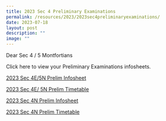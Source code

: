 ```yaml
---
title: 2023 Sec 4 Preliminary Examinations
permalink: /resources/2023/2023sec4preliminaryexaminations/
date: 2023-07-18
layout: post
description: ""
image: ""
---
```

Dear Sec 4 / 5 Montfortians

Click here to view your Preliminary Examinations infosheets.

[2023 Sec 4E/5N Prelim Infosheet](/files/2023%204e5n%20prelim%20infosheet.pdf)

[2023 Sec 4E/ 5N Prelim Timetable](/files/2023%204e5n%20prelim%20timetable.pdf)

[2023 Sec 4N Prelim Infosheet](/files/2023%204n%20prelim%20infosheet.pdf)

[2023 Sec 4N Prelim Timetable](/files/2023%204n%20prelim%20timetable.pdf)